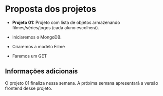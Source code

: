 # Proposta dos projetos

- **Projeto 01:** Projeto com lista de objetos armazenando filmes/séries/jogos (cada aluno escolherá).

- Iniciaremos o MongoDB.
- Criaremos a modelo Filme
- Faremos um GET

## Informações adicionais

O projeto 01 finaliza nessa semana. A próxima semana apresentará a versão frontend desse projeto.
